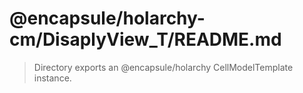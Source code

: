 # @encapsule/holarchy-cm/DisaplyView_T/README.md

> Directory exports an @encapsule/holarchy CellModelTemplate instance.

